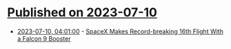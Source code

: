 # [Published on 2023-07-10](index.md)

* [2023-07-10, 04:01:00](https://science.slashdot.org/story/23/07/10/0359237/spacex-makes-record-breaking-16th-flight-with-a-falcon-9-booster?utm_source=rss1.0mainlinkanon&utm_medium=feed) - [SpaceX Makes Record-breaking 16th Flight With a Falcon 9 Booster](https://science.slashdot.org/story/23/07/10/0359237/spacex-makes-record-breaking-16th-flight-with-a-falcon-9-booster?utm_source=rss1.0mainlinkanon&utm_medium=feed)
